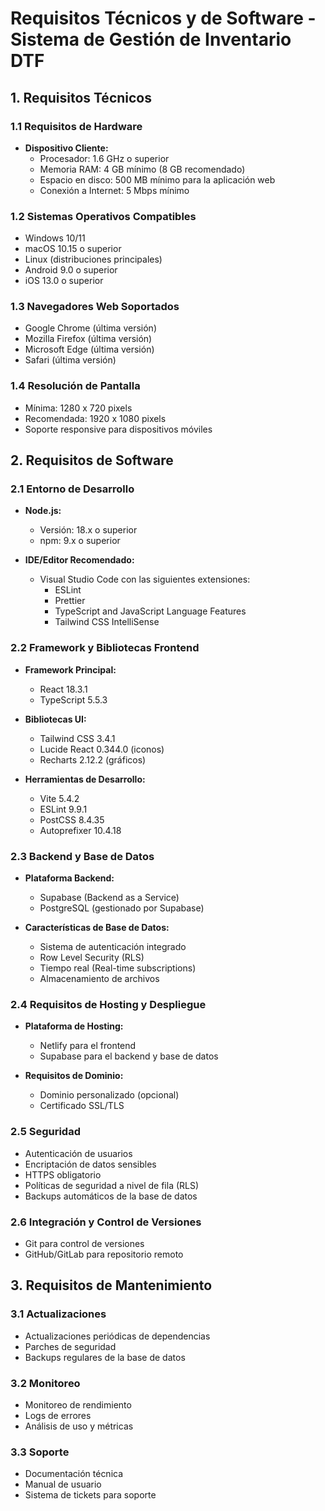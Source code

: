 # Requisitos Técnicos y de Software - Sistema de Gestión de Inventario DTF

## 1. Requisitos Técnicos

### 1.1 Requisitos de Hardware
- **Dispositivo Cliente:**
  - Procesador: 1.6 GHz o superior
  - Memoria RAM: 4 GB mínimo (8 GB recomendado)
  - Espacio en disco: 500 MB mínimo para la aplicación web
  - Conexión a Internet: 5 Mbps mínimo

### 1.2 Sistemas Operativos Compatibles
- Windows 10/11
- macOS 10.15 o superior
- Linux (distribuciones principales)
- Android 9.0 o superior
- iOS 13.0 o superior

### 1.3 Navegadores Web Soportados
- Google Chrome (última versión)
- Mozilla Firefox (última versión)
- Microsoft Edge (última versión)
- Safari (última versión)

### 1.4 Resolución de Pantalla
- Mínima: 1280 x 720 pixels
- Recomendada: 1920 x 1080 pixels
- Soporte responsive para dispositivos móviles

## 2. Requisitos de Software

### 2.1 Entorno de Desarrollo
- **Node.js:**
  - Versión: 18.x o superior
  - npm: 9.x o superior

- **IDE/Editor Recomendado:**
  - Visual Studio Code con las siguientes extensiones:
    - ESLint
    - Prettier
    - TypeScript and JavaScript Language Features
    - Tailwind CSS IntelliSense

### 2.2 Framework y Bibliotecas Frontend
- **Framework Principal:**
  - React 18.3.1
  - TypeScript 5.5.3

- **Bibliotecas UI:**
  - Tailwind CSS 3.4.1
  - Lucide React 0.344.0 (iconos)
  - Recharts 2.12.2 (gráficos)

- **Herramientas de Desarrollo:**
  - Vite 5.4.2
  - ESLint 9.9.1
  - PostCSS 8.4.35
  - Autoprefixer 10.4.18

### 2.3 Backend y Base de Datos
- **Plataforma Backend:**
  - Supabase (Backend as a Service)
  - PostgreSQL (gestionado por Supabase)

- **Características de Base de Datos:**
  - Sistema de autenticación integrado
  - Row Level Security (RLS)
  - Tiempo real (Real-time subscriptions)
  - Almacenamiento de archivos

### 2.4 Requisitos de Hosting y Despliegue
- **Plataforma de Hosting:**
  - Netlify para el frontend
  - Supabase para el backend y base de datos

- **Requisitos de Dominio:**
  - Dominio personalizado (opcional)
  - Certificado SSL/TLS

### 2.5 Seguridad
- Autenticación de usuarios
- Encriptación de datos sensibles
- HTTPS obligatorio
- Políticas de seguridad a nivel de fila (RLS)
- Backups automáticos de la base de datos

### 2.6 Integración y Control de Versiones
- Git para control de versiones
- GitHub/GitLab para repositorio remoto

## 3. Requisitos de Mantenimiento

### 3.1 Actualizaciones
- Actualizaciones periódicas de dependencias
- Parches de seguridad
- Backups regulares de la base de datos

### 3.2 Monitoreo
- Monitoreo de rendimiento
- Logs de errores
- Análisis de uso y métricas

### 3.3 Soporte
- Documentación técnica
- Manual de usuario
- Sistema de tickets para soporte